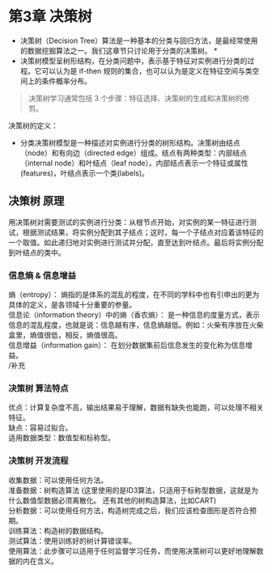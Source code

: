 # 第3章 决策树
* 决策树（Decision Tree）算法是一种基本的分类与回归方法，是最经常使用的数据挖掘算法之一。我们这章节只讨论用于分类的决策树。  * 
* 决策树模型呈树形结构，在分类问题中，表示基于特征对实例进行分类的过程。它可以认为是 if-then 规则的集合，也可以认为是定义在特征空间与类空间上的条件概率分布。  
> 决策树学习通常包括 3 个步骤：特征选择、决策树的生成和决策树的修剪。 

决策树的定义：    
* 分类决策树模型是一种描述对实例进行分类的树形结构。决策树由结点（node）和有向边（directed edge）组成。结点有两种类型：内部结点（internal node）和叶结点（leaf node）。内部结点表示一个特征或属性(features)，叶结点表示一个类(labels)。  

## 决策树 原理
用决策树对需要测试的实例进行分类：从根节点开始，对实例的某一特征进行测试，根据测试结果，将实例分配到其子结点；这时，每一个子结点对应着该特征的一个取值。如此递归地对实例进行测试并分配，直至达到叶结点。最后将实例分配到叶结点的类中。
### 信息熵 & 信息增益
熵（entropy）： 熵指的是体系的混乱的程度，在不同的学科中也有引申出的更为具体的定义，是各领域十分重要的参量。  
信息论（information theory）中的熵（香农熵）： 是一种信息的度量方式，表示信息的混乱程度，也就是说：信息越有序，信息熵越低。例如：火柴有序放在火柴盒里，熵值很低，相反，熵值很高。  
信息增益（information gain）： 在划分数据集前后信息发生的变化称为信息增益。  
/补充
### 决策树 算法特点
优点：计算复杂度不高，输出结果易于理解，数据有缺失也能跑，可以处理不相关特征。  
缺点：容易过拟合。  
适用数据类型：数值型和标称型。  
### 决策树 开发流程
收集数据：可以使用任何方法。  
准备数据：树构造算法 (这里使用的是ID3算法，只适用于标称型数据，这就是为什么数值型数据必须离散化。 还有其他的树构造算法，比如CART)  
分析数据：可以使用任何方法，构造树完成之后，我们应该检查图形是否符合预期。  
训练算法：构造树的数据结构。  
测试算法：使用训练好的树计算错误率。  
使用算法：此步骤可以适用于任何监督学习任务，而使用决策树可以更好地理解数据的内在含义。  
